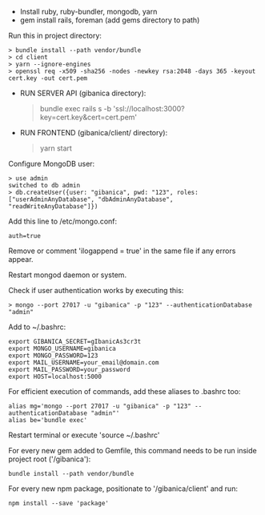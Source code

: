  - Install ruby, ruby-bundler, mongodb, yarn
 - gem install rails, foreman (add gems directory to path)

 Run this in project directory:

    > bundle install --path vendor/bundle
    > cd client
    > yarn --ignore-engines
    > openssl req -x509 -sha256 -nodes -newkey rsa:2048 -days 365 -keyout cert.key -out cert.pem

 - RUN SERVER API (gibanica directory):
    > bundle exec rails s -b 'ssl://localhost:3000?key=cert.key&cert=cert.pem'

 - RUN FRONTEND (gibanica/client/ directory):
 	> yarn start

 Configure MongoDB user:

    > use admin
    switched to db admin
    > db.createUser({user: "gibanica", pwd: "123", roles: ["userAdminAnyDatabase", "dbAdminAnyDatabase", "readWriteAnyDatabase"]})

 Add this line to /etc/mongo.conf:

    auth=true

 Remove or comment 'ilogappend = true' in the same file if any errors appear.

 Restart mongod daemon or system.

 Check if user authentication works by executing this:

    > mongo --port 27017 -u "gibanica" -p "123" --authenticationDatabase "admin"

 Add to ~/.bashrc:

    export GIBANICA_SECRET=gIbanicAs3cr3t
    export MONGO_USERNAME=gibanica
    export MONGO_PASSWORD=123
    export MAIL_USERNAME=your_email@domain.com
    export MAIL_PASSWORD=your_password
    export HOST=localhost:5000

 For efficient execution of commands, add these aliases to .bashrc too:

    alias mg='mongo --port 27017 -u "gibanica" -p "123" --authenticationDatabase "admin"'
    alias be='bundle exec'

 Restart terminal or execute 'source ~/.bashrc'

 For every new gem added to Gemfile, this command needs to be run inside project root ('/gibanica'):

    bundle install --path vendor/bundle

 For every new npm package, positionate to '/gibanica/client' and run:

    npm install --save 'package'
